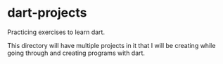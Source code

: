 # dart-projects
Practicing exercises to learn dart.

This directory will have multiple projects in it that I will be creating while going through and creating programs with dart.
